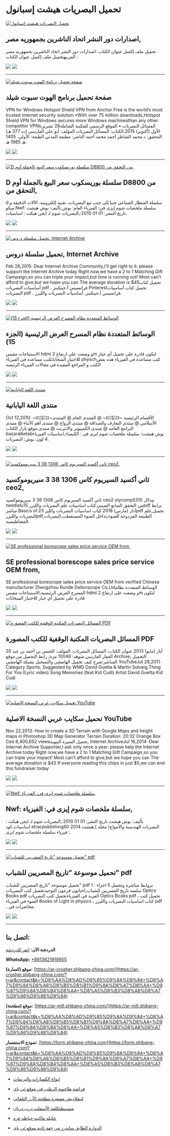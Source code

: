 # تحميل البصريات هيشت إسبانول

<a href="https://swt.shibang-china.com/?l=ar&img&k=%D8%AA%D8%AD%D9%85%D9%8A%D9%84+%D8%A7%D9%84%D8%A8%D8%B5%D8%B1%D9%8A%D8%A7%D8%AA+%D9%87%D9%8A%D8%B4%D8%AA+%D8%A5%D8%B3%D8%A8%D8%A7%D9%86%D9%88%D9%84" target="_blank">![تحميل البصريات هيشت إسبانول](http://static.shibang-china.com/all-800x300/1285.jpg)</a>

## اصدارات دور النشر اتحاد الناشرين بجمهوريه مصر,
تحميل ملف إكسل عنوان الكتاب :اصدارات دور النشر اتحاد الناشرين بجمهوريه مصر العربيهتحميل ملف إكسل عنوان الكتاب :


<a href="https://whatsapp.shibangsoft.com/WhatsApp.php" target="_blank" title="WhatsApp">![](http://static.shibang-china.com/icon/whatsapp.png)</a> <a href="https://swt.shibang-china.com/?l=ar&icon&k=%D8%AA%D8%AD%D9%85%D9%8A%D9%84+%D8%A7%D9%84%D8%A8%D8%B5%D8%B1%D9%8A%D8%A7%D8%AA+%D9%87%D9%8A%D8%B4%D8%AA+%D8%A5%D8%B3%D8%A8%D8%A7%D9%86%D9%88%D9%84" target="_blank">![](http://static.shibang-china.com/icon/chat-ar.png)</a>

---

<a href="https://swt.shibang-china.com/?l=ar&img&k=%D8%AA%D8%AD%D9%85%D9%8A%D9%84+%D8%A7%D9%84%D8%A8%D8%B5%D8%B1%D9%8A%D8%A7%D8%AA+%D9%87%D9%8A%D8%B4%D8%AA+%D8%A5%D8%B3%D8%A8%D8%A7%D9%86%D9%88%D9%84" target="_blank">![صفحة تحميل برنامج الهوت سبوت شيلد](http://static.shibang-china.com/all-800x300/660.jpg)</a>

## صفحة تحميل برنامج الهوت سبوت شيلد
VPN for Windows Hotspot Shield VPN from Anchor Free is the world’s most trusted internet security solution *With over 75 million downloads,Hotspot Shield VPN for Windows secures more Windows machinesthan any other competitor VPNsالمسائل البصريات • الموقع الرسمي للمكتبة الشاملة28 تشرين الأول (أكتوبر) 2015.الكتاب: المسائل البصريات المؤلف: أبو علي الفارسي (ت 377 هـ) المحقق: د.محمد الشاطر أحمد محمد أحمد الناشر: مطبعة المدني الطبعة: الأولى، 1405 هـ 1985 هـ.


<a href="https://whatsapp.shibangsoft.com/WhatsApp.php" target="_blank" title="WhatsApp">![](http://static.shibang-china.com/icon/whatsapp.png)</a> <a href="https://swt.shibang-china.com/?l=ar&icon&k=%D8%AA%D8%AD%D9%85%D9%8A%D9%84+%D8%A7%D9%84%D8%A8%D8%B5%D8%B1%D9%8A%D8%A7%D8%AA+%D9%87%D9%8A%D8%B4%D8%AA+%D8%A5%D8%B3%D8%A8%D8%A7%D9%86%D9%88%D9%84" target="_blank">![](http://static.shibang-china.com/icon/chat-ar.png)</a>

---

<a href="https://swt.shibang-china.com/?l=ar&img&k=%D8%AA%D8%AD%D9%85%D9%8A%D9%84+%D8%A7%D9%84%D8%A8%D8%B5%D8%B1%D9%8A%D8%A7%D8%AA+%D9%87%D9%8A%D8%B4%D8%AA+%D8%A5%D8%B3%D8%A8%D8%A7%D9%86%D9%88%D9%84" target="_blank">![D سلسلة بوريسكوب سعر البيع بالجملة أوم D8800 من التحقق من,](http://static.shibang-china.com/all-800x300/1367.jpg)</a>

## D سلسلة بوريسكوب سعر البيع بالجملة أوم D8800 من التحقق من,
d سلسلة المنظار الصناعي جنبا إلى جنب مع البصريات، تقنية إلكترونية، الآلات الدقيقة و ميكو.Nwf: سلسلة ملخصات شوم إيزى في: الفيزياء العام: بوش,تأليف: بوش هيشت تاريخ النشر: 01 01 2010:,البصريات شوم لـ ايجن هيكت : اساسيات.


<a href="https://whatsapp.shibangsoft.com/WhatsApp.php" target="_blank" title="WhatsApp">![](http://static.shibang-china.com/icon/whatsapp.png)</a> <a href="https://swt.shibang-china.com/?l=ar&icon&k=%D8%AA%D8%AD%D9%85%D9%8A%D9%84+%D8%A7%D9%84%D8%A8%D8%B5%D8%B1%D9%8A%D8%A7%D8%AA+%D9%87%D9%8A%D8%B4%D8%AA+%D8%A5%D8%B3%D8%A8%D8%A7%D9%86%D9%88%D9%84" target="_blank">![](http://static.shibang-china.com/icon/chat-ar.png)</a>

---

<a href="https://swt.shibang-china.com/?l=ar&img&k=%D8%AA%D8%AD%D9%85%D9%8A%D9%84+%D8%A7%D9%84%D8%A8%D8%B5%D8%B1%D9%8A%D8%A7%D8%AA+%D9%87%D9%8A%D8%B4%D8%AA+%D8%A5%D8%B3%D8%A8%D8%A7%D9%86%D9%88%D9%84" target="_blank">![تحميل سلسلة دروس, Internet Archive](http://static.shibang-china.com/all-800x300/367.jpg)</a>

## تحميل سلسلة دروس, Internet Archive
Feb 26,2015&#0183;&#32;Dear Internet Archive Community,I’ll get right to it: please support the Internet Archive today Right now,we have a 2 to 1 Matching Gift Campaign,so you can triple your impact,but time is running out! Most can’t afford to give,but we hope you can The average donation is $45تحميل كتاب أساسيات البصريات pdf ، فرانسيس أ.جينكينز Pinterestتحميل كتاب أساسيات البصريات pdf ، فرانسيس أ.جينكينز، أساسيات البصريات والليزر.


<a href="https://whatsapp.shibangsoft.com/WhatsApp.php" target="_blank" title="WhatsApp">![](http://static.shibang-china.com/icon/whatsapp.png)</a> <a href="https://swt.shibang-china.com/?l=ar&icon&k=%D8%AA%D8%AD%D9%85%D9%8A%D9%84+%D8%A7%D9%84%D8%A8%D8%B5%D8%B1%D9%8A%D8%A7%D8%AA+%D9%87%D9%8A%D8%B4%D8%AA+%D8%A5%D8%B3%D8%A8%D8%A7%D9%86%D9%88%D9%84" target="_blank">![](http://static.shibang-china.com/icon/chat-ar.png)</a>

---

<a href="https://swt.shibang-china.com/?l=ar&img&k=%D8%AA%D8%AD%D9%85%D9%8A%D9%84+%D8%A7%D9%84%D8%A8%D8%B5%D8%B1%D9%8A%D8%A7%D8%AA+%D9%87%D9%8A%D8%B4%D8%AA+%D8%A5%D8%B3%D8%A8%D8%A7%D9%86%D9%88%D9%84" target="_blank">![الوسائط المتعددة نظام المسرح العرض الرئيسية (الجزء 15)](http://static.shibang-china.com/all-800x300/1376.jpg)</a>

## الوسائط المتعددة نظام المسرح العرض الرئيسية (الجزء 15)
الاستنتاجات مقبس hdmi و وضعت على ارتفاع 2m لتكون قادرة على تحميل أي خيار للاختيار السحاباتكتب مساعدة في الفيزياء physchكتب مساعدة في الفيزياء هذه بعض الكتب و المراجع المفيدة في مجالات الفيزياء الرئيسة


<a href="https://whatsapp.shibangsoft.com/WhatsApp.php" target="_blank" title="WhatsApp">![](http://static.shibang-china.com/icon/whatsapp.png)</a> <a href="https://swt.shibang-china.com/?l=ar&icon&k=%D8%AA%D8%AD%D9%85%D9%8A%D9%84+%D8%A7%D9%84%D8%A8%D8%B5%D8%B1%D9%8A%D8%A7%D8%AA+%D9%87%D9%8A%D8%B4%D8%AA+%D8%A5%D8%B3%D8%A8%D8%A7%D9%86%D9%88%D9%84" target="_blank">![](http://static.shibang-china.com/icon/chat-ar.png)</a>

---

<a href="https://swt.shibang-china.com/?l=ar&img&k=%D8%AA%D8%AD%D9%85%D9%8A%D9%84+%D8%A7%D9%84%D8%A8%D8%B5%D8%B1%D9%8A%D8%A7%D8%AA+%D9%87%D9%8A%D8%B4%D8%AA+%D8%A5%D8%B3%D8%A8%D8%A7%D9%86%D9%88%D9%84" target="_blank">![منتدى اللغة اليابانية](http://static.shibang-china.com/all-800x300/1055.jpg)</a>

## منتدى اللغة اليابانية
Oct 12,2010&#0183;&#32;~&#164;¦¦§¦¦&#164;~الأقسام الرئيسية ~&#164;¦¦§¦¦&#164;~ @ المنتدى العام @ المنتدى الأسلامى @ منتدى التعارف والصداقة @ منتدى الزواج @ منتدى أهم الأنباء @ منتدى البرامج العامة @ منتدى الكمبيوتر والانترنت @ منتدى.موقع بازار الكتاب bazaralketabبوش هيشت: سلسلة ملخصات شوم ايزى فى : الكيمياء,اساسيات الفيزياء 4 لون: بوش: البصريات.


<a href="https://whatsapp.shibangsoft.com/WhatsApp.php" target="_blank" title="WhatsApp">![](http://static.shibang-china.com/icon/whatsapp.png)</a> <a href="https://swt.shibang-china.com/?l=ar&icon&k=%D8%AA%D8%AD%D9%85%D9%8A%D9%84+%D8%A7%D9%84%D8%A8%D8%B5%D8%B1%D9%8A%D8%A7%D8%AA+%D9%87%D9%8A%D8%B4%D8%AA+%D8%A5%D8%B3%D8%A8%D8%A7%D9%86%D9%88%D9%84" target="_blank">![](http://static.shibang-china.com/icon/chat-ar.png)</a>

---

<a href="https://swt.shibang-china.com/?l=ar&img&k=%D8%AA%D8%AD%D9%85%D9%8A%D9%84+%D8%A7%D9%84%D8%A8%D8%B5%D8%B1%D9%8A%D8%A7%D8%AA+%D9%87%D9%8A%D8%B4%D8%AA+%D8%A5%D8%B3%D8%A8%D8%A7%D9%86%D9%88%D9%84" target="_blank">![ثاني أكسيد السيريوم كاس 1306 38 3 سيريوموكسيد ceo2,](http://static.shibang-china.com/all-800x300/425.jpg)</a>

## ثاني أكسيد السيريوم كاس 1306 38 3 سيريوموكسيد ceo2,
ثاني أكسيد السيريوم كاس 1306 38 3 سيريوموكسيد ceo2 olycomp5310 نيدلال needlalu15 من التحقق الصانع الصيني.كتاب اساسيات علم البصريات والليزرpdf برابط مباشر Basics of.23 آذار (مارس) 2018.كتاب اساسيات البصريات والليزpdf تحميل,علم البصريات والليزرpdf,الطبيعة المزدوجة للضوء,تداخل الضوء المستقطب,البصريات المغناطيسية.


<a href="https://whatsapp.shibangsoft.com/WhatsApp.php" target="_blank" title="WhatsApp">![](http://static.shibang-china.com/icon/whatsapp.png)</a> <a href="https://swt.shibang-china.com/?l=ar&icon&k=%D8%AA%D8%AD%D9%85%D9%8A%D9%84+%D8%A7%D9%84%D8%A8%D8%B5%D8%B1%D9%8A%D8%A7%D8%AA+%D9%87%D9%8A%D8%B4%D8%AA+%D8%A5%D8%B3%D8%A8%D8%A7%D9%86%D9%88%D9%84" target="_blank">![](http://static.shibang-china.com/icon/chat-ar.png)</a>

---

<a href="https://swt.shibang-china.com/?l=ar&img&k=%D8%AA%D8%AD%D9%85%D9%8A%D9%84+%D8%A7%D9%84%D8%A8%D8%B5%D8%B1%D9%8A%D8%A7%D8%AA+%D9%87%D9%8A%D8%B4%D8%AA+%D8%A5%D8%B3%D8%A8%D8%A7%D9%86%D9%88%D9%84" target="_blank">![SE professional borescope sales price service OEM from,](http://static.shibang-china.com/all-800x300/852.jpg)</a>

## SE professional borescope sales price service OEM from,
SE professional borescope sales price service OEM from verified Chinese manufacturer Zhengzhou Runde Dellonscope Co,Ltdالوسائط المتعددة نظام المسرح العرض الرئيسية,الاستنتاجات مقبس hdmi و وضعت على ارتفاع 2m لتكون قادرة على تحميل أي خيار للاختيار السحابات


<a href="https://whatsapp.shibangsoft.com/WhatsApp.php" target="_blank" title="WhatsApp">![](http://static.shibang-china.com/icon/whatsapp.png)</a> <a href="https://swt.shibang-china.com/?l=ar&icon&k=%D8%AA%D8%AD%D9%85%D9%8A%D9%84+%D8%A7%D9%84%D8%A8%D8%B5%D8%B1%D9%8A%D8%A7%D8%AA+%D9%87%D9%8A%D8%B4%D8%AA+%D8%A5%D8%B3%D8%A8%D8%A7%D9%86%D9%88%D9%84" target="_blank">![](http://static.shibang-china.com/icon/chat-ar.png)</a>

---

<a href="https://swt.shibang-china.com/?l=ar&img&k=%D8%AA%D8%AD%D9%85%D9%8A%D9%84+%D8%A7%D9%84%D8%A8%D8%B5%D8%B1%D9%8A%D8%A7%D8%AA+%D9%87%D9%8A%D8%B4%D8%AA+%D8%A5%D8%B3%D8%A8%D8%A7%D9%86%D9%88%D9%84" target="_blank">![المسائل البصريات المكتبة الوقفية للكتب المصورة PDF](http://static.shibang-china.com/all-800x300/704.jpg)</a>

## المسائل البصريات المكتبة الوقفية للكتب المصورة PDF
20 أيار (مايو) 2013.عنوان الكتاب: المسائل البصريات; المؤلف: الحسن بن أحمد بن عبد الغفار الفارسي.شوهد: 10048 مرة; رابط التحميل من موقع Archive; التحميل المباشر:‫شرح كيف تحميل الهامشي والتسجيل بشبكة الهامشي‬‎ YouTubeJul 28,2011&#0183;&#32;Category Sports; Suggested by WMG David Guetta & Martin Solveig Thing For You (Lyric video) Song Memories (feat Kid Cudi) Artist David Guetta Kid Cudi


<a href="https://whatsapp.shibangsoft.com/WhatsApp.php" target="_blank" title="WhatsApp">![](http://static.shibang-china.com/icon/whatsapp.png)</a> <a href="https://swt.shibang-china.com/?l=ar&icon&k=%D8%AA%D8%AD%D9%85%D9%8A%D9%84+%D8%A7%D9%84%D8%A8%D8%B5%D8%B1%D9%8A%D8%A7%D8%AA+%D9%87%D9%8A%D8%B4%D8%AA+%D8%A5%D8%B3%D8%A8%D8%A7%D9%86%D9%88%D9%84" target="_blank">![](http://static.shibang-china.com/icon/chat-ar.png)</a>

---

<a href="https://swt.shibang-china.com/?l=ar&img&k=%D8%AA%D8%AD%D9%85%D9%8A%D9%84+%D8%A7%D9%84%D8%A8%D8%B5%D8%B1%D9%8A%D8%A7%D8%AA+%D9%87%D9%8A%D8%B4%D8%AA+%D8%A5%D8%B3%D8%A8%D8%A7%D9%86%D9%88%D9%84" target="_blank">![‫تحميل سكايب عربي النسخة الاصلية‬‎ YouTube](http://static.shibang-china.com/all-800x300/321.jpg)</a>

## ‫تحميل سكايب عربي النسخة الاصلية‬‎ YouTube
Nov 22,2013&#0183;&#32;How to create a 3D Terrain with Google Maps and height maps in Photoshop 3D Map Generator Terrain Duration: 20:32 Orange Box Ceo 6,400,652 viewsتحميل السيرة النبوية, Internet ArchiveJul 16,2014&#0183;&#32;Dear Internet Archive Supporter,I ask only once a year: please help the Internet Archive today Right now,we have a 2 to 1 Matching Gift Campaign,so you can triple your impact! Most can’t afford to give,but we hope you can The average donation is $45 If everyone reading this chips in just $5,we can end this fundraiser today


<a href="https://whatsapp.shibangsoft.com/WhatsApp.php" target="_blank" title="WhatsApp">![](http://static.shibang-china.com/icon/whatsapp.png)</a> <a href="https://swt.shibang-china.com/?l=ar&icon&k=%D8%AA%D8%AD%D9%85%D9%8A%D9%84+%D8%A7%D9%84%D8%A8%D8%B5%D8%B1%D9%8A%D8%A7%D8%AA+%D9%87%D9%8A%D8%B4%D8%AA+%D8%A5%D8%B3%D8%A8%D8%A7%D9%86%D9%88%D9%84" target="_blank">![](http://static.shibang-china.com/icon/chat-ar.png)</a>

---

<a href="https://swt.shibang-china.com/?l=ar&img&k=%D8%AA%D8%AD%D9%85%D9%8A%D9%84+%D8%A7%D9%84%D8%A8%D8%B5%D8%B1%D9%8A%D8%A7%D8%AA+%D9%87%D9%8A%D8%B4%D8%AA+%D8%A5%D8%B3%D8%A8%D8%A7%D9%86%D9%88%D9%84" target="_blank">![Nwf: سلسلة ملخصات شوم إيزى في: الفيزياء,](http://static.shibang-china.com/all-800x300/33.jpg)</a>

## Nwf: سلسلة ملخصات شوم إيزى في: الفيزياء,
تأليف: بوش هيشت تاريخ النشر: 01 01 2010:,البصريات شوم لـ ايجن هيكت : اساسيات.كود etracpublishingالبصريات الهندسية والأمواج( مجلد ),هيشت 2014 60 فيزياء سلسلة ملخصات شوم ايزى :.


<a href="https://whatsapp.shibangsoft.com/WhatsApp.php" target="_blank" title="WhatsApp">![](http://static.shibang-china.com/icon/whatsapp.png)</a> <a href="https://swt.shibang-china.com/?l=ar&icon&k=%D8%AA%D8%AD%D9%85%D9%8A%D9%84+%D8%A7%D9%84%D8%A8%D8%B5%D8%B1%D9%8A%D8%A7%D8%AA+%D9%87%D9%8A%D8%B4%D8%AA+%D8%A5%D8%B3%D8%A8%D8%A7%D9%86%D9%88%D9%84" target="_blank">![](http://static.shibang-china.com/icon/chat-ar.png)</a>

---

<a href="https://swt.shibang-china.com/?l=ar&img&k=%D8%AA%D8%AD%D9%85%D9%8A%D9%84+%D8%A7%D9%84%D8%A8%D8%B5%D8%B1%D9%8A%D8%A7%D8%AA+%D9%87%D9%8A%D8%B4%D8%AA+%D8%A5%D8%B3%D8%A8%D8%A7%D9%86%D9%88%D9%84" target="_blank">![تحميل موسوعة "تاريخ المصريين للشباب" pdf](http://static.shibang-china.com/all-800x300/274.jpg)</a>

## تحميل موسوعة "تاريخ المصريين للشباب" pdf
تحميل موسوعة "تاريخ المصريين للشباب" pdf بروابط مباشرة وتشمل 5 اجزاء : 1 سلسة تاريخ المصريين للشباب,اخناتون فرعون التوحيدتحميل كتب البصريات Optics Books pdf الفريد في الفيزياءتحميل كتب البصريات Optics Books pdf ، تحميل كتب الضوء في الفيزياء Books of Light in physics ، كتاب اساسيات البصريات والليزر pdf ، محاضرات في.


<a href="https://whatsapp.shibangsoft.com/WhatsApp.php" target="_blank" title="WhatsApp">![](http://static.shibang-china.com/icon/whatsapp.png)</a> <a href="https://swt.shibang-china.com/?l=ar&icon&k=%D8%AA%D8%AD%D9%85%D9%8A%D9%84+%D8%A7%D9%84%D8%A8%D8%B5%D8%B1%D9%8A%D8%A7%D8%AA+%D9%87%D9%8A%D8%B4%D8%AA+%D8%A5%D8%B3%D8%A8%D8%A7%D9%86%D9%88%D9%84" target="_blank">![](http://static.shibang-china.com/icon/chat-ar.png)</a>

---
## اتصل بنا:

**الدردشة الآن:** [انقر للدردشة](https://swt.shibang-china.com?l=ar&contact&k=%D8%AA%D8%AD%D9%85%D9%8A%D9%84+%D8%A7%D9%84%D8%A8%D8%B5%D8%B1%D9%8A%D8%A7%D8%AA+%D9%87%D9%8A%D8%B4%D8%AA+%D8%A5%D8%B3%D8%A8%D8%A7%D9%86%D9%88%D9%84)

**WhatsApp:**  [+8613621919955](https://whatsapp.shibangsoft.com/WhatsApp.php)

**موقع (كسارة):** [https://ar-crusher.shibang-china.com/](https://ar-crusher.shibang-china.com/?l=ar&contact&k=%D8%AA%D8%AD%D9%85%D9%8A%D9%84+%D8%A7%D9%84%D8%A8%D8%B5%D8%B1%D9%8A%D8%A7%D8%AA+%D9%87%D9%8A%D8%B4%D8%AA+%D8%A5%D8%B3%D8%A8%D8%A7%D9%86%D9%88%D9%84)

**موقع (مطحنة):** [https://ar-mill.shibang-china.com/](https://ar-mill.shibang-china.com/?l=ar&contact&k=%D8%AA%D8%AD%D9%85%D9%8A%D9%84+%D8%A7%D9%84%D8%A8%D8%B5%D8%B1%D9%8A%D8%A7%D8%AA+%D9%87%D9%8A%D8%B4%D8%AA+%D8%A5%D8%B3%D8%A8%D8%A7%D9%86%D9%88%D9%84)

**نموذج الاستفسار:** [https://form.shibang-china.com](https://form.shibang-china.com?l=ar&contact&k=%D8%AA%D8%AD%D9%85%D9%8A%D9%84+%D8%A7%D9%84%D8%A8%D8%B5%D8%B1%D9%8A%D8%A7%D8%AA+%D9%87%D9%8A%D8%B4%D8%AA+%D8%A5%D8%B3%D8%A8%D8%A7%D9%86%D9%88%D9%84)

* [انواع الكسارات والبريمات](../15/%D8%A7%D9%86%D9%88%D8%A7%D8%B9%20%D8%A7%D9%84%D9%83%D8%B3%D8%A7%D8%B1%D8%A7%D8%AA%20%D9%88%D8%A7%D9%84%D8%A8%D8%B1%D9%8A%D9%85%D8%A7%D8%AA.md)

* [فراشة طاحونة الرطب في موقع ئي باي](../12/%D9%81%D8%B1%D8%A7%D8%B4%D8%A9%20%D8%B7%D8%A7%D8%AD%D9%88%D9%86%D8%A9%20%D8%A7%D9%84%D8%B1%D8%B7%D8%A8%20%D9%81%D9%8A%20%D9%85%D9%88%D9%82%D8%B9%20%D8%A6%D9%8A%20%D8%A8%D8%A7%D9%8A.md)

* [لبنغلاديش مصغرة مطحنة الأرز التلقائي](../13/%D9%84%D8%A8%D9%86%D8%BA%D9%84%D8%A7%D8%AF%D9%8A%D8%B4%20%D9%85%D8%B5%D8%BA%D8%B1%D8%A9%20%D9%85%D8%B7%D8%AD%D9%86%D8%A9%20%D8%A7%D9%84%D8%A3%D8%B1%D8%B2%20%D8%A7%D9%84%D8%AA%D9%84%D9%82%D8%A7%D8%A6%D9%8A.md)

* [متوسط ​​تكلفة الأسفلت درب دربان](../15/%D9%85%D8%AA%D9%88%D8%B3%D8%B7%20%E2%80%8B%E2%80%8B%D8%AA%D9%83%D9%84%D9%81%D8%A9%20%D8%A7%D9%84%D8%A3%D8%B3%D9%81%D9%84%D8%AA%20%D8%AF%D8%B1%D8%A8%20%D8%AF%D8%B1%D8%A8%D8%A7%D9%86.md)

* [عكيله ماكينه خياطه غزه](../14/%D8%B9%D9%83%D9%8A%D9%84%D9%87%20%D9%85%D8%A7%D9%83%D9%8A%D9%86%D9%87%20%D8%AE%D9%8A%D8%A7%D8%B7%D9%87%20%D8%BA%D8%B2%D9%87.md)

* [الدوارة الطابق ساندرز من جهة ثانية موقع ئي باي](../15/%D8%A7%D9%84%D8%AF%D9%88%D8%A7%D8%B1%D8%A9%20%D8%A7%D9%84%D8%B7%D8%A7%D8%A8%D9%82%20%D8%B3%D8%A7%D9%86%D8%AF%D8%B1%D8%B2%20%D9%85%D9%86%20%D8%AC%D9%87%D8%A9%20%D8%AB%D8%A7%D9%86%D9%8A%D8%A9%20%D9%85%D9%88%D9%82%D8%B9%20%D8%A6%D9%8A%20%D8%A8%D8%A7%D9%8A.md)